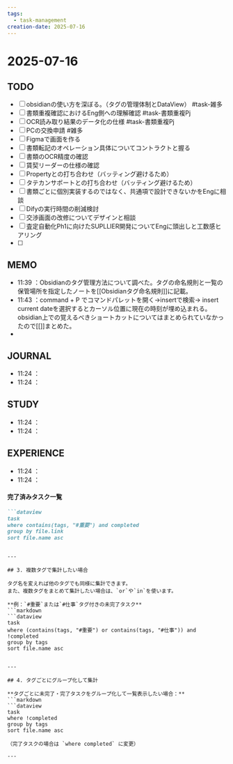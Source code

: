 ```yaml
---
tags:
  - task-management
creation-date: 2025-07-16
---
```

# 2025-07-16

## TODO
- [ ] obsidianの使い方を深ぼる。（タグの管理体制とDataView） #task-雑多 
- [ ] 書類重複確認におけるEng側への理解確認 #task-書類重複Pj
- [ ] OCR読み取り結果のデータ化の仕様 #task-書類重複Pj 
- [ ] PCの交換申請 #雑多
- [ ] Figmaで画面を作る
- [ ] 書類転記のオペレーション具体についてコントラクトと握る
- [ ] 書類のOCR精度の確認
- [ ] 賃契リーダーの仕様の確認
- [ ] Propertyとの打ち合わせ（バッティング避けるため）
- [ ] タテカンサポートとの打ち合わせ（バッティング避けるため）
- [ ] 書類ごとに個別実装するのではなく、共通項で設計できないかをEngに相談
- [ ] Difyの実行時間の削減検討
- [ ] 交渉画面の改修についてデザインと相談
- [ ] 査定自動化Ph1に向けたSUPLLIER開発についてEngに頭出しと工数感ヒアリング
- [ ] 

## MEMO
- 11:39 ：Obsidianのタグ管理方法について調べた。タグの命名規則と一覧の保管場所を指定したノートを[[Obsidianタグ命名規則]]に記載。
- 11:43 ：command + P でコマンドパレットを開く→insertで検索→ insert current dateを選択するとカーソル位置に現在の時刻が埋め込まれる。obsidian上での覚えるべきショートカットについてはまとめられていなかったので[[]]まとめた。
- 

## JOURNAL
- 11:24 ：
- 11:24 ：

## STUDY
- 11:24 ：
- 11:24 ：

## EXPERIENCE
- 11:24 ：
- 11:24 ：



#### 完了済みタスク一覧
```markdown
```dataview
task
where contains(tags, "#重要") and completed
group by file.link
sort file.name asc
```
```

---

## 3. 複数タグで集計したい場合

タグ名を変えれば他のタグでも同様に集計できます。  
また、複数タグをまとめて集計したい場合は、`or`や`in`を使います。

**例：`#重要`または`#仕事`タグ付きの未完了タスク**
```markdown
```dataview
task
where (contains(tags, "#重要") or contains(tags, "#仕事")) and !completed
group by tags
sort file.name asc
```
```

---

## 4. タグごとにグループ化して集計

**タグごとに未完了・完了タスクをグループ化して一覧表示したい場合：**
```markdown
```dataview
task
where !completed
group by tags
sort file.name asc
```
```
（完了タスクの場合は `where completed` に変更）

---